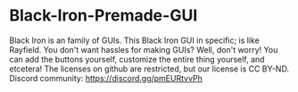 # Black-Iron-Premade-GUI
Black Iron is an family of GUIs. This Black Iron GUI in specific; is like Rayfield. You don't want hassles for making GUIs? Well, don't worry! You can add the buttons yourself, customize the entire thing yourself, and etcetera! The licenses on github are restricted, but our license is CC BY-ND. Discord community: https://discord.gg/pmEURtvvPh

[logo]: https://cdn.discordapp.com/attachments/1413659885454757889/1416512093397454919/cf157658-0d88-4cf2-b59b-620669d345c8.png?ex=68c71d30&is=68c5cbb0&hm=7a78846fdb524bb528fffb53a3ca6fc40c02216e3c6edc65366f1638af58cdde& "Black Iron Banner"
